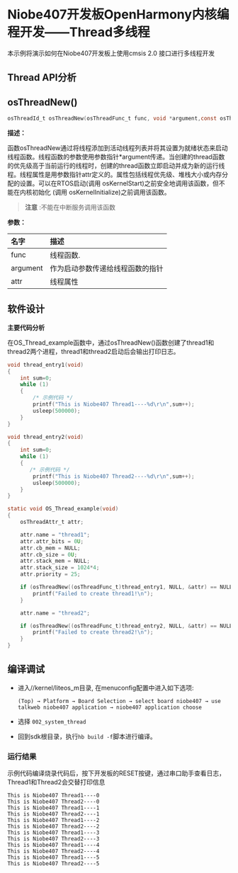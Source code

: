 # Niobe407开发板OpenHarmony内核编程开发——Thread多线程
本示例将演示如何在Niobe407开发板上使用cmsis 2.0 接口进行多线程开发

## Thread API分析

## osThreadNew()

```c
osThreadId_t osThreadNew(osThreadFunc_t	func, void *argument,const osThreadAttr_t *attr )
```
**描述：**

函数osThreadNew通过将线程添加到活动线程列表并将其设置为就绪状态来启动线程函数。线程函数的参数使用参数指针*argument传递。当创建的thread函数的优先级高于当前运行的线程时，创建的thread函数立即启动并成为新的运行线程。线程属性是用参数指针attr定义的。属性包括线程优先级、堆栈大小或内存分配的设置。可以在RTOS启动(调用 osKernelStart)之前安全地调用该函数，但不能在内核初始化 (调用 osKernelInitialize)之前调用该函数。
> **注意** :不能在中断服务调用该函数


**参数：**

|名字|描述|
|:--|:------|
| func | 线程函数.  |
| argument |作为启动参数传递给线程函数的指针|
| attr |线程属性|

## 软件设计

**主要代码分析**

在OS_Thread_example函数中，通过osThreadNew()函数创建了thread1和thread2两个进程，thread1和thread2启动后会输出打印日志。

```c
void thread_entry1(void)
{
    int sum=0;
    while (1)
    {
        /* 示例代码 */
        printf("This is Niobe407 Thread1----%d\r\n",sum++);
        usleep(500000);
    }
}

void thread_entry2(void)
{
    int sum=0;
    while (1)
    {
       /* 示例代码 */
        printf("This is Niobe407 Thread2----%d\r\n",sum++);
        usleep(500000);
    }
}

static void OS_Thread_example(void)
{
    osThreadAttr_t attr;

    attr.name = "thread1";
    attr.attr_bits = 0U;
    attr.cb_mem = NULL;
    attr.cb_size = 0U;
    attr.stack_mem = NULL;
    attr.stack_size = 1024*4;
    attr.priority = 25;

    if (osThreadNew((osThreadFunc_t)thread_entry1, NULL, &attr) == NULL) {
        printf("Failed to create thread1!\n");
    }

    attr.name = "thread2";

    if (osThreadNew((osThreadFunc_t)thread_entry2, NULL, &attr) == NULL) {
        printf("Failed to create thread2!\n");
    }
}

```

## 编译调试
- 进入//kernel/liteos_m目录, 在menuconfig配置中进入如下选项:

     `(Top) → Platform → Board Selection → select board niobe407 → use talkweb niobe407 application → niobe407 application choose`

- 选择 `002_system_thread`

- 回到sdk根目录，执行`hb build -f`脚本进行编译。

### 运行结果

示例代码编译烧录代码后，按下开发板的RESET按键，通过串口助手查看日志，Thread1和Thread2会交替打印信息
```
This is Niobe407 Thread1----0
This is Niobe407 Thread2----0
This is Niobe407 Thread1----1
This is Niobe407 Thread2----1
This is Niobe407 Thread1----2
This is Niobe407 Thread2----2
This is Niobe407 Thread1----3
This is Niobe407 Thread2----3
This is Niobe407 Thread1----4
This is Niobe407 Thread2----4
This is Niobe407 Thread1----5
This is Niobe407 Thread2----5
```
